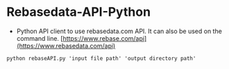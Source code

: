 # Rebasedata-API-Python
- Python API client to use rebasedata.com API. It can also be used on the command line.
[https://www.rebase.com/api](https://www.rebasedata.com/api)
```
python rebaseAPI.py 'input file path' 'output directory path'
```
